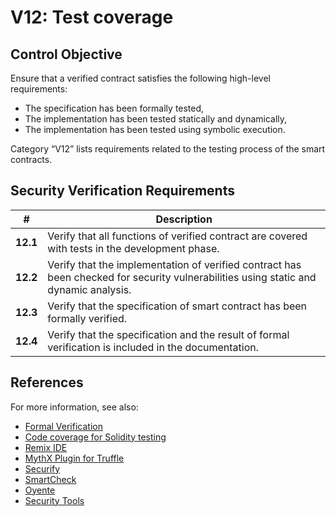 # V12: Test coverage

## Control Objective

Ensure that a verified contract satisfies the following high-level requirements:
* The specification has been formally tested,
* The implementation has been tested statically and dynamically,
* The implementation has been tested using symbolic execution.

Category “V12” lists requirements related to the testing process of the smart contracts.

## Security Verification Requirements

| # | Description |
| --- | --- |
| **12.1** | Verify that all functions of verified contract are covered with tests in the development phase. |
| **12.2** | Verify that the implementation of verified contract has been checked for security vulnerabilities using static and dynamic analysis. |
| **12.3** | Verify that the specification of smart contract has been formally verified.  | 
| **12.4** | Verify that the specification and the result of formal verification is included in the documentation.  | 

## References

For more information, see also:

* [Formal Verification](https://solidity.readthedocs.io/en/v0.5.10/security-considerations.html#formal-verification)
* [Code coverage for Solidity testing](https://github.com/sc-forks/solidity-coverage)
* [Remix IDE](https://remix.ethereum.org/)
* [MythX Plugin for Truffle](https://github.com/ConsenSys/truffle-security)
* [Securify](https://securify.chainsecurity.com/)
* [SmartCheck](https://tool.smartdec.net/)
* [Oyente](https://github.com/melonproject/oyente)
* [Security Tools](https://consensys.github.io/smart-contract-best-practices/security_tools/)
